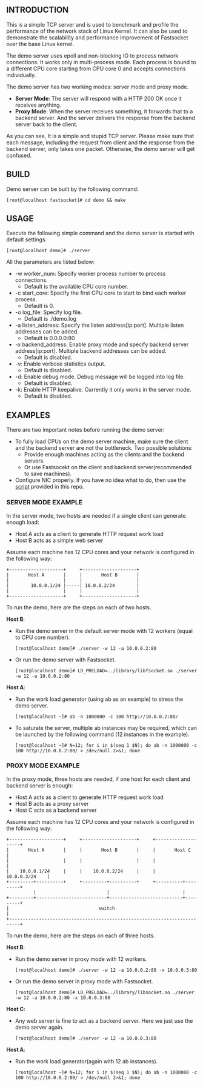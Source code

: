 ## INTRODUCTION ##

This is a simple TCP server and is used to benchmark and profile 
the performance of the network stack of Linux Kernel. It can also 
be used to demonstrate the scalability and performance improvement 
of Fastsocket over the base Linux kernel.

The demo server uses epoll and non-blocking IO to process network 
connections. It works only in multi-process mode. Each process is 
bound to a different CPU core starting from CPU core 0 and accepts 
connections individually. 

The demo server has two working modes: server mode and proxy mode. 
* **Server Mode**: The server will respond with a HTTP 200 OK once 
it receives anything.
* **Proxy Mode**: When the server receives something, it forwards 
that to a backend server. And the server delivers the response from 
the backend server back to the client.

As you can see, It is a simple and stupid TCP server. Please make 
sure that each message, including the request from client and 
the response from the backend server, only takes one packet. 
Otherwise, the demo server will get confused.

## BUILD ##

Demo server can be built by the following command:

`[root@localhost fastsocket]# cd demo && make`

## USAGE ##

Execute the following simple command and the demo server is started 
with default settings.

`[root@localhost demo]# ./server`

All the parameters are listed below:
- -w worker_num: Specify worker process number to process connections.
	- Default is the available CPU core number.
- -c start_core: Specify the first CPU core to start to bind each 
worker process.
	- Default is 0.
- -o log_file: Specify log file.
	- Default is ./demo.log
- -a listen_address: Specify the listen address[ip:port]. Multiple 
listen addresses can be added.
	- Default is 0.0.0.0:80
- -x backend_address: Enable proxy mode and specify backend server 
address[ip:port]. Multiple backend addresses can be added.
	- Default is disabled.
- -v: Enable verbose statistics output.
	- Default is disabled.
- -d: Enable debug mode. Debug message will be logged into log file.
	- Default is disabled.
- -k: Enable HTTP keepalive. Currently it only works in the server 
mode.
	- Default is disabled.
 
## EXAMPLES ##

There are two important notes before running the demo server:

- To fully load CPUs on the demo server machine, make sure the client 
and the backend server are not the bottleneck. Two possible solutions:
	- Provide enough machines acting as the clients and the backend servers.
	- Or use Fastsocekt on the client and backend server(recommended to save machines).
- Configure NIC properly. If you have no idea what to do, then use the [script](../scripts/README.md "Script") provided in this repo.

### SERVER MODE EXAMPLE ###

In the server mode, two hosts are needed if a single client can generate enough load:

- Host A acts as a client to generate HTTP request work load 
- Host B acts as a simple web server

Assume each machine has 12 CPU cores and your network is configured in the following way:


	+--------------------+     +--------------------+
	|       Host A       |     |       Host B       |
	|                    |     |                    |
	|        10.0.0.1/24 |-----| 10.0.0.2/24        |
	|                    |     |                    |
	+--------------------+     +--------------------+


To run the demo, here are the steps on each of two hosts.

**Host B**:

- Run the demo server in the default server mode with 12 workers (equal to CPU core number).

	`[root@localhost demo]# ./server -w 12 -a 10.0.0.2:80`

- Or run the demo server with Fastsocket.

	`[root@localhost demo]# LD_PRELOAD=../library/libfsocket.so ./server -w 12 -a 10.0.0.2:80`

**Host A**:

- Run the work load generator (using ab as an example) to stress the demo server.

	`[root@localhost ~]# ab -n 1000000 -c 100 http://10.0.0.2:80/`

- To saturate the server, multiple ab instances may be required, which 
can be launched by the following command (12 instances in the example).

	`[root@localhost ~]# N=12; for i in $(seq 1 $N); do ab -n 1000000 -c 100 http://10.0.0.2:80/ > /dev/null 2>&1; done`


### PROXY MODE EXAMPLE ###

In the proxy mode, three hosts are needed, if one host for each client and backend server is enough:

- Host A acts as a client to generate HTTP request work load 
- Host B acts as a proxy server
- Host C acts as a backend server

Assume each machine has 12 CPU cores and your network is configured in the following way:


	+--------------------+     +--------------------+     +--------------------+
	|       Host A       |     |       Host B       |     |       Host C       |
	|                    |     |                    |     |                    |
	|    10.0.0.1/24     |     |    10.0.0.2/24     |     |     10.0.0.3/24    |
	+---------+----------+     +---------+----------+     +----------+---------+
              |                          |                           |
	+---------+--------------------------+---------------------------+---------+
	|                                 switch                                   |
	+--------------------------------------------------------------------------+



To run the demo, here are the steps on each of three hosts.

**Host B**:

- Run the demo server in proxy mode with 12 workers.

	`[root@localhost demo]# ./server -w 12 -a 10.0.0.2:80 -x 10.0.0.3:80`

- Or run the demo server in proxy mode with Fastsocket.

	`[root@localhost demo]# LD_PRELOAD=../library/libsocket.so ./server -w 12 -a 10.0.0.2:80 -x 10.0.0.3:80`

**Host C**:

- Any web server is fine to act as a backend server. Here we just use the demo server 
again. 

	`[root@localhost demo]# ./server -w 12 -a 10.0.0.3:80`

**Host A**:

- Run the work load generator(again with 12 ab instances).

	`[root@localhost ~]# N=12; for i in $(seq 1 $N); do ab -n 1000000 -c 100 http://10.0.0.2:80/ > /dev/null 2>&1; done`

